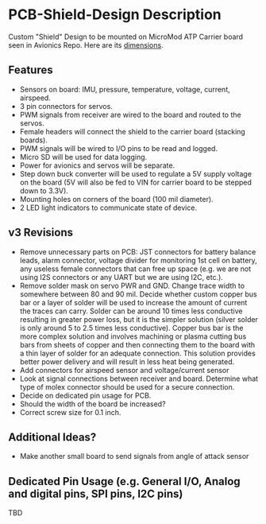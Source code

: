 # PCB-Shield-Design Description
Custom "Shield" Design to be mounted on MicroMod ATP Carrier board seen in Avionics Repo. Here are its [dimensions](https://cdn.sparkfun.com/assets/4/8/6/f/7/MicroMod_ATP_Carrier_Board_Dimensions.png).

## Features
- Sensors on board: IMU, pressure, temperature, voltage, current, airspeed. 
- 3 pin connectors for servos. 
- PWM signals from receiver are wired to the board and routed to the servos.
- Female headers will connect the shield to the carrier board (stacking boards).
- PWM signals will be wired to I/O pins to be read and logged.
- Micro SD will be used for data logging.
- Power for avionics and servos will be separate.
- Step down buck converter will be used to regulate a 5V supply voltage on the board (5V will also be fed to VIN for carrier board to be stepped down to 3.3V).
- Mounting holes on corners of the board (100 mil diameter).
- 2 LED light indicators to communicate state of device.

## v3 Revisions
- Remove unnecessary parts on PCB: JST connectors for battery balance leads, alarm connector, voltage divider for monitoring 1st cell on battery, any useless female connectors that can free up space (e.g. we are not using I2S connectors or any UART but we are using I2C, etc.).
- Remove solder mask on servo PWR and GND. Change trace width to somewhere between 80 and 90 mil. Decide whether custom copper bus bar or a layer of solder will be used to increase the amount of current the traces can carry. Solder can be around 10 times less conductive resulting in greater power loss, but it is the simpler solution (silver solder is only around 5 to 2.5 times less conductive). Copper bus bar is the more complex solution and involves machining or plasma cutting bus bars from sheets of copper and then connecting them to the board with a thin layer of solder for an adequate connection. This solution provides better power delivery and will result in less heat being generated.
- Add connectors for airspeed sensor and voltage/current sensor
- Look at signal connections between receiver and board. Determine what type of molex connector should be used for a secure connection. 
- Decide on dedicated pin usage for PCB. 
- Should the width of the board be increased?
- Correct screw size for 0.1 inch.

## Additional Ideas?
- Make another small board to send signals from angle of attack sensor

## Dedicated Pin Usage (e.g. General I/O, Analog and digital pins, SPI pins, I2C pins)
TBD
